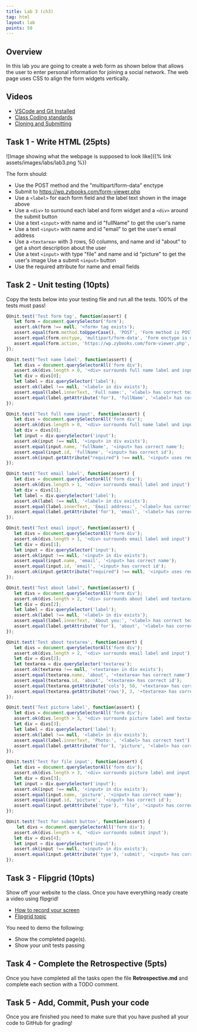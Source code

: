 ```yaml
---
title: Lab 3 (ch3)
tag: html
layout: lab
points: 50
---
```


## Overview

In this lab you are going to create a web form as shown below that allows the user to enter personal information for joining
a social network. The web page uses CSS to align the form widgets vertically.

## Videos

- [VSCode and Git Installed](https://www.youtube.com/watch?v=lix7G-S8ox8)
- [Class Coding standards](https://shanep-web.github.io/docs/coding-standards.html)
- [Cloning and Submitting](https://shanep-web.github.io/docs/github.html)

## Task 1 - Write HTML (25pts)

![Image showing what the webpage is supposed to look like]({% link assets/images/labs/lab3.png %})

The form should:

- Use the POST method and the "multipart/form-data" enctype
- Submit to https://wp.zybooks.com/form-viewer.php
- Use a `<label>` for each form field and the label text shown in the image above
- Use a `<div>` to surround each label and form widget and a `<div>` around the submit button
- Use a text `<input>` with name and id "fullName" to get the user's name
- Use a text `<input>` with name and id "email" to get the user's email address
- Use a `<textarea>` with 3 rows, 50 columns, and name and id "about" to get a short description about the user
- Use a text `<input>` with type "file" and name and id "picture" to get the user's image Use a submit `<input>` button
- Use the required attribute for name and email fields

## Task 2 - Unit testing (10pts)

Copy the tests below into your testing file and run all the tests. 100% of the tests must pass!

```javascript
QUnit.test('Test form tag', function(assert) {
   let form = document.querySelector('form');
   assert.ok(form !== null, '<form> tag exists');
   assert.equal(form.method.toUpperCase(), 'POST', 'Form method is POST');
   assert.equal(form.enctype, 'multipart/form-data', 'Form enctype is multipart/form-data');
   assert.equal(form.action, 'https://wp.zybooks.com/form-viewer.php', 'Form action is zybooks.com URL');
});

QUnit.test('Test name label', function(assert) {
   let divs = document.querySelectorAll('form div');
   assert.ok(divs.length > 0, '<div> surrounds full name label and input');
   let div = divs[0];
   let label = div.querySelector('label');
   assert.ok(label !== null, '<label> in div exists');
   assert.equal(label.innerText, 'Full name:', '<label> has correct text');
   assert.equal(label.getAttribute('for'), 'fullName', '<label> has correct for attribute value');
});

QUnit.test('Test full name input', function(assert) {
   let divs = document.querySelectorAll('form div');
   assert.ok(divs.length > 0, '<div> surrounds full name label and input');
   let div = divs[0];
   let input = div.querySelector('input');
   assert.ok(input !== null, '<input> in div exists');
   assert.equal(input.name, 'fullName', '<input> has correct name');
   assert.equal(input.id, 'fullName', '<input> has correct id');
   assert.ok(input.getAttribute("required") !== null, '<input> uses required attribute');
});

QUnit.test('Test email label', function(assert) {
   let divs = document.querySelectorAll('form div');
   assert.ok(divs.length > 1, '<div> surrounds email label and input');
   let div = divs[1];
   let label = div.querySelector('label');
   assert.ok(label !== null, '<label> in div exists');
   assert.equal(label.innerText, 'Email address:', '<label> has correct text');
   assert.equal(label.getAttribute('for'), 'email', '<label> has correct for attribute value');
});

QUnit.test('Test email input', function(assert) {
   let divs = document.querySelectorAll('form div');
   assert.ok(divs.length > 1, '<div> surrounds email label and input');
   let div = divs[1];
   let input = div.querySelector('input');
   assert.ok(input !== null, '<input> in div exists');
   assert.equal(input.name, 'email', '<input> has correct name');
   assert.equal(input.id, 'email', '<input> has correct id');
   assert.ok(input.getAttribute("required") !== null, '<input> uses required attribute');
});

QUnit.test('Test about label', function(assert) {
   let divs = document.querySelectorAll('form div');
   assert.ok(divs.length > 2, '<div> surrounds about label and textarea');
   let div = divs[2];
   let label = div.querySelector('label');
   assert.ok(label !== null, '<label> in div exists');
   assert.equal(label.innerText, 'About you:', '<label> has correct text');
   assert.equal(label.getAttribute('for'), 'about', '<label> has correct for attribute value');
});

QUnit.test('Test about textarea', function(assert) {
   let divs = document.querySelectorAll('form div');
   assert.ok(divs.length > 2, '<div> surrounds email label and input');
   let div = divs[2];
   let textarea = div.querySelector('textarea');
   assert.ok(textarea !== null, '<textarea> in div exists');
   assert.equal(textarea.name, 'about', '<textarea> has correct name');
   assert.equal(textarea.id, 'about', '<textarea> has correct id');
   assert.equal(textarea.getAttribute('cols'), 50, '<textarea> has correct cols attribute');
   assert.equal(textarea.getAttribute('rows'), 3, '<textarea> has correct rows attribute');
});

QUnit.test('Test picture label', function(assert) {
   let divs = document.querySelectorAll('form div');
   assert.ok(divs.length > 3, '<div> surrounds picture label and textarea');
   let div = divs[3];
   let label = div.querySelector('label');
   assert.ok(label !== null, '<label> in div exists');
   assert.equal(label.innerText, 'Photo:', '<label> has correct text');
   assert.equal(label.getAttribute('for'), 'picture', '<label> has correct for attribute value');
});

QUnit.test('Test for file input', function(assert) {
   let divs = document.querySelectorAll('form div');
   assert.ok(divs.length > 3, '<div> surrounds picture label and input');
   let div = divs[3];
   let input = div.querySelector('input');
   assert.ok(input !== null, '<input> in div exists');
   assert.equal(input.name, 'picture', '<input> has correct name');
   assert.equal(input.id, 'picture', '<input> has correct id');
   assert.equal(input.getAttribute('type'), 'file', '<input> has correct type attribute');
});

QUnit.test('Test for submit button', function(assert) {
    let divs = document.querySelectorAll('form div');
   assert.ok(divs.length > 4, '<div> surrounds submit input');
   let div = divs[4];
   let input = div.querySelector('input');
   assert.ok(input !== null, '<input> in div exists');
   assert.equal(input.getAttribute('type'), 'submit', '<input> has correct type attribute');
});

```

## Task 3 - Flipgrid (10pts)

Show off your website to the class. Once you have everything ready create a video using flipgrid!

- [How to record your screen](https://help.flip.com/hc/en-us/articles/360045940833-Screen-Recording-How-to-record-your-screen-using-the-Flipgrid-camera)
- [Flipgrid topic]({{site.data.semester-info.flip[page.slug]}})

You need to demo the following:

- Show the completed page(s).
- Show your unit tests passing

## Task 4 - Complete the Retrospective (5pts)

Once you have completed all the tasks open the file **Retrospective.md** and complete each section with a TODO comment.

## Task 5 - Add, Commit, Push your code

Once you are finished you need to make sure that you have pushed all your code to GitHub for grading!